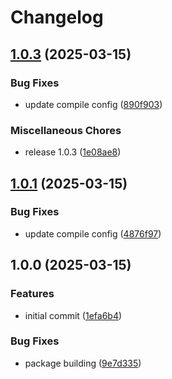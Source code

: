 # Changelog

## [1.0.3](https://github.com/jake-walker/workout-converter/compare/v1.0.1...v1.0.3) (2025-03-15)


### Bug Fixes

* update compile config ([890f903](https://github.com/jake-walker/workout-converter/commit/890f903cdf823abe079880d581342beb1ee84e26))


### Miscellaneous Chores

* release 1.0.3 ([1e08ae8](https://github.com/jake-walker/workout-converter/commit/1e08ae877f9a4fda4e91e8649dd0a26b8782824d))

## [1.0.1](https://github.com/jake-walker/workout-converter/compare/v1.0.0...v1.0.1) (2025-03-15)


### Bug Fixes

* update compile config ([4876f97](https://github.com/jake-walker/workout-converter/commit/4876f97008c1c3a5691b1af74ce28beaa87f1ad3))

## 1.0.0 (2025-03-15)


### Features

* initial commit ([1efa6b4](https://github.com/jake-walker/workout-converter/commit/1efa6b4b1b4b11cbf1da38f20965d03e4a00abe7))


### Bug Fixes

* package building ([9e7d335](https://github.com/jake-walker/workout-converter/commit/9e7d3352da71e6454a583bbab98b5bfc6b51b4eb))
